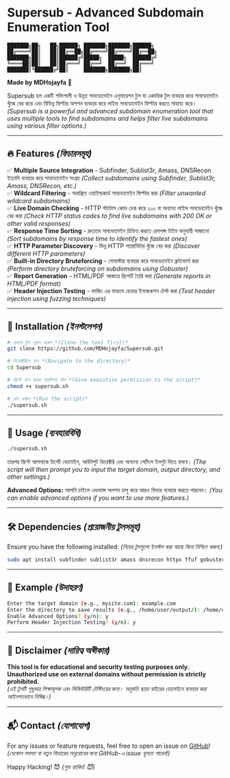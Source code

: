 # Supersub - Advanced Subdomain Enumeration Tool

```
███████╗██╗   ██╗██████╗ ███████╗███████╗██████╗
██╔════╝██║   ██║██╔══██╗██╔════╝██╔════╝██╔══██╗
███████╗██║   ██║██████╔╝█████╗  █████╗  ██████╔╝
╚════██║██║   ██║██╔═══╝ ██╔══╝  ██╔══╝  ██╔═══╝
███████║╚██████╔╝██║     ███████╗███████╗██║     
```

**Made by MDHojayfa** 🚀

Supersub হল একটি শক্তিশালী ও উন্নত সাবডোমেইন এনুমারেশন টুল যা একাধিক টুল ব্যবহার করে সাবডোমেইন খুঁজে বের করে এবং বিভিন্ন ফিল্টার অপশন ব্যবহার করে লাইভ সাবডোমেইন ফিল্টার করতে সাহায্য করে। *(Supersub is a powerful and advanced subdomain enumeration tool that uses multiple tools to find subdomains and helps filter live subdomains using various filter options.)*

---

## 🔥 Features *(ফিচারসমূহ)*
✅ **Multiple Source Integration** - Subfinder, Sublist3r, Amass, DNSRecon ইত্যাদি ব্যবহার করে সাবডোমেইন সংগ্রহ *(Collect subdomains using Subfinder, Sublist3r, Amass, DNSRecon, etc.)*  
✅ **Wildcard Filtering** - অবাঞ্ছিত ওয়াইল্ডকার্ড সাবডোমেইন ফিল্টার করা *(Filter unwanted wildcard subdomains)*  
✅ **Live Domain Checking** - HTTP স্ট্যাটাস কোড চেক করে ২০০ বা অন্যান্য লাইভ সাবডোমেইন খুঁজে বের করা *(Check HTTP status codes to find live subdomains with 200 OK or other valid responses)*  
✅ **Response Time Sorting** - দ্রুততম সাবডোমেইন চিহ্নিত করতে রেসপন্স টাইম অনুযায়ী সাজানো *(Sort subdomains by response time to identify the fastest ones)*  
✅ **HTTP Parameter Discovery** - ভিন্ন HTTP প্যারামিটার খুঁজে বের করা *(Discover different HTTP parameters)*  
✅ **Built-in Directory Bruteforcing** - গোবাস্টার ব্যবহার করে সাবডোমেইন ব্রুটফোর্স করা *(Perform directory bruteforcing on subdomains using Gobuster)*  
✅ **Report Generation** - HTML/PDF আকারে রিপোর্ট তৈরি করা *(Generate reports in HTML/PDF format)*  
✅ **Header Injection Testing** - ফাজিং এর মাধ্যমে হেডার ইনজেকশন টেস্ট করা *(Test header injection using fuzzing techniques)*  

---

## 🚀 Installation *(ইনস্টলেশন)*
```bash
# প্রথমে টুল ক্লোন করুন *(Clone the tool first)*
git clone https://github.com/MDHojayfa/Supersub.git

# ডিরেক্টরিতে যান *(Navigate to the directory)*
cd Supersub

# স্ক্রিপ্ট রান করার পারমিশন দিন *(Give execution permission to the script)*
chmod +x supersub.sh

# রান করুন *(Run the script)*
./supersub.sh
```

---

## 🎯 Usage *(ব্যবহারবিধি)*
```bash
./supersub.sh
```
তারপর স্ক্রিপ্ট আপনাকে টার্গেট ডোমেইন, আউটপুট ডিরেক্টরি এবং অন্যান্য সেটিংস ইনপুট দিতে বলবে। *(The script will then prompt you to input the target domain, output directory, and other settings.)*

**Advanced Options:** আপনি চাইলে এডভান্স অপশন চালু করে আরও ফিচার ব্যবহার করতে পারবেন। *(You can enable advanced options if you want to use more features.)*

---

## 🛠 Dependencies *(প্রয়োজনীয় টুলসমূহ)*
Ensure you have the following installed: *(নিচের টুলগুলো ইনস্টল করা আছে কিনা নিশ্চিত করুন:)*
```bash
sudo apt install subfinder sublist3r amass dnsrecon httpx ffuf gobuster pandoc
```

---

## 📜 Example *(উদাহরণ)*
```bash
Enter the target domain (e.g., mysite.com): example.com
Enter the directory to save results (e.g., /home/user/output/): /home/user/output
Enable Advanced Options? (y/n): y
Perform Header Injection Testing? (y/n): y
```

---

## 📢 Disclaimer *(দায়িত্ব অস্বীকার)*
**This tool is for educational and security testing purposes only. Unauthorized use on external domains without permission is strictly prohibited.**  
*(এই টুলটি শুধুমাত্র শিক্ষামূলক এবং সিকিউরিটি টেস্টিংয়ের জন্য। অনুমতি ছাড়া বাইরের ডোমেইনে ব্যবহার করা আইনগতভাবে নিষিদ্ধ।)*

---

## 📬 Contact *(যোগাযোগ)*
For any issues or feature requests, feel free to open an issue on [GitHub](https://github.com/MDHojayfa/Supersub)!  
*(যেকোন সমস্যা বা নতুন ফিচারের অনুরোধের জন্য GitHub-এ issue খুলতে পারেন!)*

Happy Hacking! 😈 *(শুভ হ্যাকিং! 😈)*

